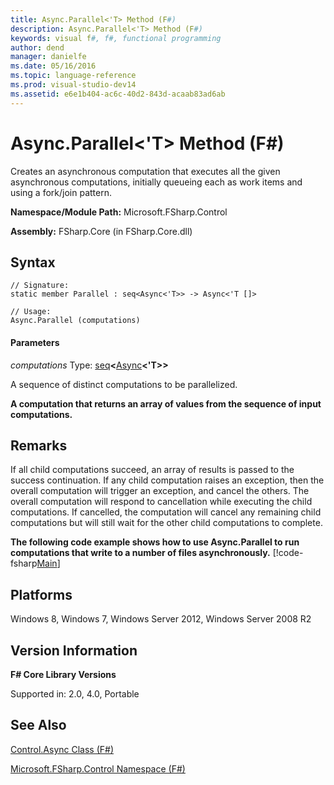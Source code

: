```yaml
---
title: Async.Parallel<'T> Method (F#)
description: Async.Parallel<'T> Method (F#)
keywords: visual f#, f#, functional programming
author: dend
manager: danielfe
ms.date: 05/16/2016
ms.topic: language-reference
ms.prod: visual-studio-dev14
ms.assetid: e6e1b404-ac6c-40d2-843d-acaab83ad6ab 
---
```


# Async.Parallel<'T> Method (F#)

Creates an asynchronous computation that executes all the given asynchronous computations, initially queueing each as work items and using a fork/join pattern.

**Namespace/Module Path:** Microsoft.FSharp.Control

**Assembly:** FSharp.Core (in FSharp.Core.dll)


## Syntax

```
// Signature:
static member Parallel : seq<Async<'T>> -> Async<'T []>

// Usage:
Async.Parallel (computations)
```

#### Parameters
*computations*
Type: [seq](https://msdn.microsoft.com/library/2f0c87c6-8a0d-4d33-92a6-10d1d037ce75)**&lt;**[Async](https://msdn.microsoft.com/library/e0b28ea2-dea5-4021-b2b9-d7d4761babde)**&lt;'T&gt;&gt;**


A sequence of distinct computations to be parallelized.



**A computation that returns an array of values from the sequence of input computations.**
## Remarks
If all child computations succeed, an array of results is passed to the success continuation. If any child computation raises an exception, then the overall computation will trigger an exception, and cancel the others. The overall computation will respond to cancellation while executing the child computations. If cancelled, the computation will cancel any remaining child computations but will still wait for the other child computations to complete.

**The following code example shows how to use Async.Parallel to run computations that write to a number of files asynchronously.**
[!code-fsharp[Main](snippets/fsasyncapis/snippet32.fs)]
## Platforms
Windows 8, Windows 7, Windows Server 2012, Windows Server 2008 R2


## Version Information
**F# Core Library Versions**

Supported in: 2.0, 4.0, Portable




## See Also
[Control.Async Class &#40;F&#35;&#41;](Control.Async-Class-%5BFSharp%5D.md)

[Microsoft.FSharp.Control Namespace &#40;F&#35;&#41;](Microsoft.FSharp.Control-Namespace-%5BFSharp%5D.md)

